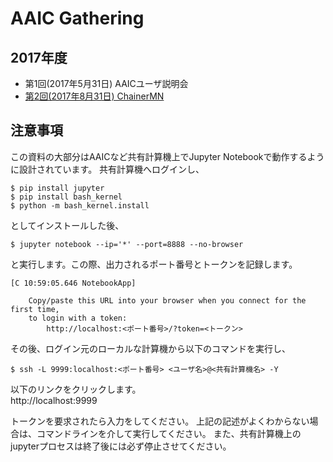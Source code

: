 # AAIC Gathering

## 2017年度

* 第1回(2017年5月31日) AAICユーザ説明会
* [第2回(2017年8月31日) ChainerMN](2)

## 注意事項

この資料の大部分はAAICなど共有計算機上でJupyter Notebookで動作するように設計されています。
共有計算機へログインし、

```
$ pip install jupyter
$ pip install bash_kernel
$ python -m bash_kernel.install
```
としてインストールした後、
```
$ jupyter notebook --ip='*' --port=8888 --no-browser
```
と実行します。この際、出力されるポート番号とトークンを記録します。
```
[C 10:59:05.646 NotebookApp] 
    
    Copy/paste this URL into your browser when you connect for the first time,
    to login with a token:
        http://localhost:<ポート番号>/?token=<トークン>
```
その後、ログイン元のローカルな計算機から以下のコマンドを実行し、
```
$ ssh -L 9999:localhost:<ポート番号> <ユーザ名>@<共有計算機名> -Y
```
以下のリンクをクリックします。<br>
http://localhost:9999 

トークンを要求されたら入力をしてください。
上記の記述がよくわからない場合は、コマンドラインを介して実行してください。
また、共有計算機上のjupyterプロセスは終了後には必ず停止させてください。
